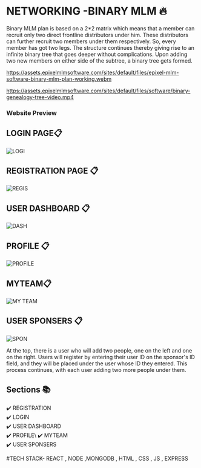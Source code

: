 # NETWORKING -BINARY MLM 🔥

Binary MLM plan is based on a 2*2 matrix which means that a member can recruit only two direct frontline distributors under him. These distributors can further recruit two members under them respectively.  So, every member has got two legs. The structure continues thereby giving rise to an infinite binary tree that goes deeper without complications. Upon adding two new members on either side of the subtree, a binary tree gets formed.

https://assets.epixelmlmsoftware.com/sites/default/files/epixel-mlm-software-binary-mlm-plan-working.webm


https://assets.epixelmlmsoftware.com/sites/default/files/software/binary-genealogy-tree-video.mp4


### Website Preview
## LOGIN PAGE📋

![LOGI](https://github.com/ruchikayadav1408/binary-client/assets/86114973/2a79791a-67cb-425a-b945-235246b9f778)
## REGISTRATION PAGE 📋

![REGIS](https://github.com/ruchikayadav1408/binary-client/assets/86114973/02209d1e-0f46-482c-afdb-385b7997e090)
## USER DASHBOARD 📋

![DASH](https://github.com/ruchikayadav1408/binary-client/assets/86114973/27b7312f-5443-427f-bd54-4040583192fc)
## PROFILE 📋
![PROFILE](https://github.com/ruchikayadav1408/binary-client/assets/86114973/bb84867b-2c9c-42f8-8813-4cbf9926bd05)


## MYTEAM📋

![MY TEAM](https://github.com/ruchikayadav1408/binary-client/assets/86114973/f1ca4091-07cb-4054-ad1b-2074910afc30)
## USER SPONSERS 📋

![SPON](https://github.com/ruchikayadav1408/binary-client/assets/86114973/17c4d281-b680-4698-82f1-f7704214d647)




At the top, there is a user who will add two people, one on the left and one on the right. Users will register by entering their user ID on the sponsor's ID field, and they will be placed under the user whose ID they entered. This process continues, with each user adding two more people under them.


## Sections 📚
✔️ REGISTRATION\
✔️ LOGIN\
✔️ USER DASHBOARD\
✔️ PROFILE\ 
✔️ MYTEAM\
✔️ USER SPONSERS 


#TECH STACK- REACT , NODE ,MONGODB , HTML , CSS , JS , EXPRESS




